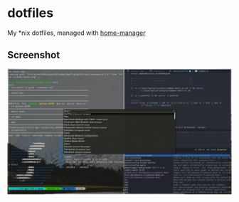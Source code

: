 # dotfiles
My *nix dotfiles, managed with [home-manager](https://github.com/rycee/home-manager)

## Screenshot

![Much pretty! Wow!](https://github.com/YourFin/dotfiles/raw/screenshots/screenshot.png)

